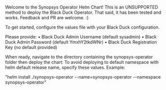 Welcome to the Synopsys Operator Helm Chart!
This is an UNSUPPORTED method to deploy the Black Duck Operator.
That said, it has been tested and works. Feedback and PR are welcome. :)

To get started, configure the values file with your Black Duck configuration.

Please provide:
  • Black Duck Admin Username (default sysadmin)
  • Black Duck Admin Password (default YmxhY2tkdWNr)
  • Black Duck Registration Key (no default provided)

When ready, navigate to the directory containing the synopsys-operator folder then deploy the chart:
To avoid deploying to default namespace with helm default release name, specify these values. Example:

"helm install ./synopsys-operator --name=synopsys-operator --namespace synopsys-operator"

